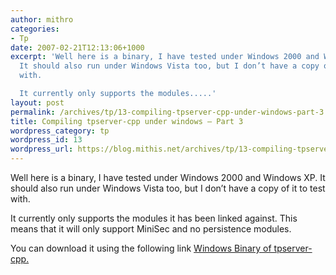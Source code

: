 ```yaml
---
author: mithro
categories:
- Tp
date: 2007-02-21T12:13:06+1000
excerpt: 'Well here is a binary, I have tested under Windows 2000 and Windows XP.
  It should also run under Windows Vista too, but I don’t have a copy of it to test
  with.

  It currently only supports the modules.....'
layout: post
permalink: /archives/tp/13-compiling-tpserver-cpp-under-windows-part-3
title: Compiling tpserver-cpp under windows – Part 3
wordpress_category: tp
wordpress_id: 13
wordpress_url: https://blog.mithis.net/archives/tp/13-compiling-tpserver-cpp-under-windows-part-3
---
```


<div >
<p>Well here is a binary, I have tested under Windows 2000 and Windows XP. It should also run under Windows Vista too, but I don’t have a copy of it to test with.</p>
<p>It currently only supports the modules it has been linked against. This means that it will only support MiniSec and no persistence modules.</p>
<p>You can download it using the following link <a href="http://blog.mithis.net/wp-content/uploads/2007/02/tpserver-standalone.zip" title="Windows Binary of tpserver-cpp">Windows Binary of tpserver-cpp.</a></p>
</div>